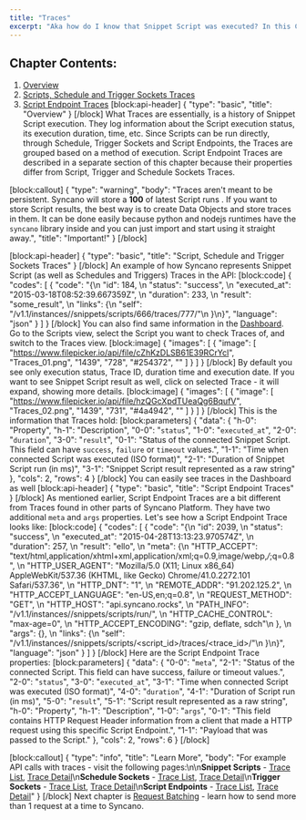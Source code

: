 ```yaml
---
title: "Traces"
excerpt: "Aka how do I know that Snippet Script was executed? In this Chapter you'll learn what Traces are and how to get Traces for Scripts, Schedule, Triggers and Script Endpoints runs."
---
```

## Chapter Contents:
1. [Overview](#overview)
2. [Scripts, Schedule and Trigger Sockets Traces](#script-schedule-and-trigger-sockets-traces)
3. [Script Endpoint Traces](#script-endpoint-traces)
[block:api-header]
{
  "type": "basic",
  "title": "Overview"
}
[/block]
What Traces are essentially, is a history of Snippet Script execution. They log information about the Script execution status, its execution duration, time, etc. Since Scripts can be run directly, through Schedule, Trigger Sockets and Script Endpoints, the Traces are grouped based on a method of execution. Script Endpoint Traces are described in a separate section of this chapter because their properties differ from Script, Trigger and Schedule Sockets Traces.

[block:callout]
{
  "type": "warning",
  "body": "Traces aren't meant to be persistent. Syncano will store a **100** of latest Script runs . If you want to store Script results, the best way is to create Data Objects and store traces in them. It can be done easily because python and nodejs runtimes have the `syncano` library inside and you can just import and start using it straight away.",
  "title": "Important!"
}
[/block]

[block:api-header]
{
  "type": "basic",
  "title": "Script, Schedule and Trigger Sockets Traces"
}
[/block]
An example of how Syncano represents Snippet Script (as well as Schedules and Triggers) Traces in the API:
[block:code]
{
  "codes": [
    {
      "code": "{\n    \"id\": 184, \n    \"status\": \"success\", \n    \"executed_at\": \"2015-03-18T08:52:39.667359Z\", \n    \"duration\": 233, \n    \"result\": \"some_result\", \n    \"links\": {\n        \"self\": \"/v1.1/instances/<instance>/snippets/scripts/666/traces/777/\"\n    }\n}",
      "language": "json"
    }
  ]
}
[/block]
You can also find same information in the [Dashboard](https://dashboard.syncano.io). Go to the Scripts view, select the Script you want to check Traces of, and switch to the Traces view.
[block:image]
{
  "images": [
    {
      "image": [
        "https://www.filepicker.io/api/file/cZhKzDLSB61E39RCrYcl",
        "Traces_01.png",
        "1439",
        "728",
        "#254372",
        ""
      ]
    }
  ]
}
[/block]
By default you see only execution status, Trace ID, duration time and execution date. If you want to see Snippet Script result as well, click on selected Trace - it will expand, showing more details.
[block:image]
{
  "images": [
    {
      "image": [
        "https://www.filepicker.io/api/file/hzQGcXpdTUeaQg6BqufV",
        "Traces_02.png",
        "1439",
        "731",
        "#4a4942",
        ""
      ]
    }
  ]
}
[/block]
This is the information that Traces hold:
[block:parameters]
{
  "data": {
    "h-0": "Property",
    "h-1": "Description",
    "0-0": "`status`",
    "1-0": "`executed_at`",
    "2-0": "`duration`",
    "3-0": "`result`",
    "0-1": "Status of the connected Snippet Script. This field can have `success`, `failure` or `timeout` values.",
    "1-1": "Time when connected Script was executed (ISO format)",
    "2-1": "Duration of Snippet Script run (in ms)",
    "3-1": "Snippet Script result represented as a raw string"
  },
  "cols": 2,
  "rows": 4
}
[/block]
You can easily see traces in the Dashboard as well
[block:api-header]
{
  "type": "basic",
  "title": "Script Endpoint Traces"
}
[/block]
As mentioned earlier, Script Endpoint Traces are a bit different from Traces found in other parts of Syncano Platform. They have two additional `meta` and `args` properties. Let's see how a Script Endpoint Trace looks like:
[block:code]
{
  "codes": [
    {
      "code": "{\n    \"id\": 2039, \n    \"status\": \"success\", \n    \"executed_at\": \"2015-04-28T13:13:23.970574Z\", \n    \"duration\": 257, \n    \"result\": \"ello\", \n    \"meta\": {\n        \"HTTP_ACCEPT\": \"text/html,application/xhtml+xml,application/xml;q=0.9,image/webp,*/*;q=0.8\", \n        \"HTTP_USER_AGENT\": \"Mozilla/5.0 (X11; Linux x86_64) AppleWebKit/537.36 (KHTML, like Gecko) Chrome/41.0.2272.101 Safari/537.36\", \n        \"HTTP_DNT\": \"1\", \n        \"REMOTE_ADDR\": \"91.202.125.2\", \n        \"HTTP_ACCEPT_LANGUAGE\": \"en-US,en;q=0.8\", \n        \"REQUEST_METHOD\": \"GET\", \n        \"HTTP_HOST\": \"api.syncano.rocks\", \n        \"PATH_INFO\": \"/v1.1/instances/<instance>/snippets/scripts/run/\", \n        \"HTTP_CACHE_CONTROL\": \"max-age=0\", \n        \"HTTP_ACCEPT_ENCODING\": \"gzip, deflate, sdch\"\n    }, \n    \"args\": {}, \n    \"links\": {\n        \"self\": \"/v1.1/instances/<instance>/snippets/scripts/<script_id>/traces/<trace_id>/\"\n    }\n}",
      "language": "json"
    }
  ]
}
[/block]
Here are the Script Endpoint Trace properties:
[block:parameters]
{
  "data": {
    "0-0": "`meta`",
    "2-1": "Status of the connected Script. This field can have success, failure or timeout values.",
    "2-0": "`status`",
    "3-0": "`executed_at`",
    "3-1": "Time when connected Script was executed (ISO format)",
    "4-0": "`duration`",
    "4-1": "Duration of Script run (in ms)",
    "5-0": "`result`",
    "5-1": "Script result represented as a raw string",
    "h-0": "Property",
    "h-1": "Description",
    "1-0": "`args`",
    "0-1": "This field contains HTTP Request Header information from a client that made a HTTP request using this specific Script Endpoint.",
    "1-1": "Payload that was passed to the Script."
  },
  "cols": 2,
  "rows": 6
}
[/block]

[block:callout]
{
  "type": "info",
  "title": "Learn More",
  "body": "For example API calls with traces - visit the following pages:\n\n**Snippet Scripts** - [Trace List](http://docs.syncano.com/v0.1.1/docs/script-list-traces), [Trace Detail](http://docs.syncano.com/v0.1.1/docs/script-traces-details)\n**Schedule Sockets** - [Trace List](http://docs.syncano.com/v0.1.1/docs/schedules-traces-list), [Trace Detail](http://docs.syncano.com/v0.1.1/docs/schedules-traces-details)\n**Trigger Sockets** - [Trace List](http://docs.syncano.com/v0.1.1/docs/triggers-traces-list), [Trace Detail](http://docs.syncano.com/v0.1.1/docs/triggers-traces-details)\n**Script Endpoints** - [Trace List](http://docs.syncano.com/v0.1.1/docs/endpoints-scripts-traces-list), [Trace Detail](http://docs.syncano.com/v0.1.1/docs/endpoints-scripts-traces-details)"
}
[/block]
Next chapter is [Request Batching](doc:request-batching) - learn how to send more than 1 request at a time to Syncano.